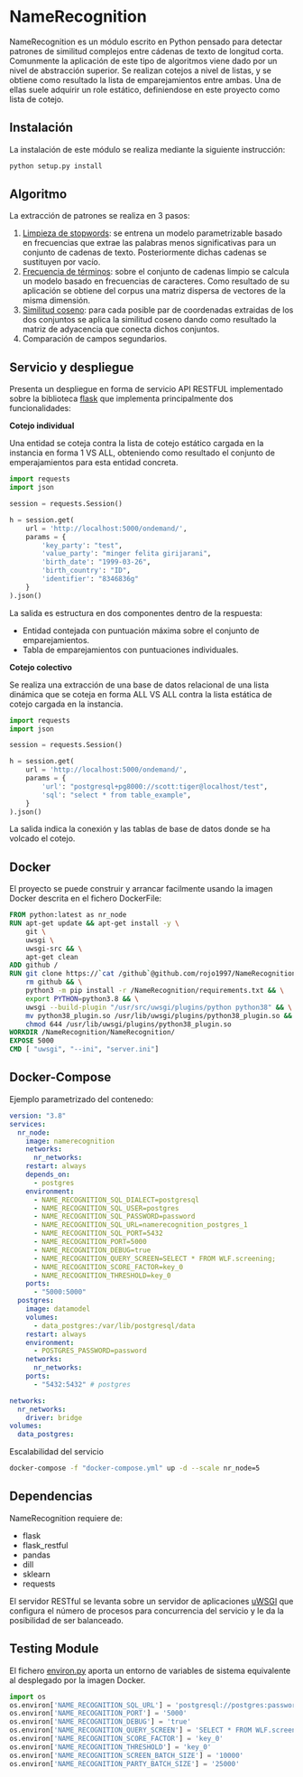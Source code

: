 # NameRecognition

NameRecognition es un módulo escrito en Python pensado para detectar patrones de similitud complejos entre cádenas de texto de longitud corta. Comunmente la aplicación de este tipo de algoritmos viene dado por un nivel de abstracción superior. Se realizan cotejos a nivel de listas, y se obtiene como resultado la lista de emparejamientos entre ambas. Una de ellas suele adquirir un role estático, definiendose en este proyecto como lista de cotejo.

## Instalación
La instalación de este módulo se realiza mediante la siguiente instrucción:
```bash
python setup.py install
```

## Algoritmo
La extracción de patrones se realiza en 3 pasos:
1) [Limpieza de stopwords](https://scikit-learn.org/stable/modules/generated/sklearn.feature_extraction.text.CountVectorizer.html): se entrena un modelo parametrizable basado en frecuencias que extrae las palabras menos significativas para un conjunto de cadenas de texto. Posteriormente dichas cadenas se sustituyen por vacío.
2) [Frecuencia de términos](https://scikit-learn.org/stable/modules/generated/sklearn.feature_extraction.text.CountVectorizer.html): sobre el conjunto de cadenas limpio se calcula un modelo basado en frecuencias de caracteres. Como resultado de su aplicación se obtiene del corpus una matriz dispersa de vectores de la misma dimensión.
3) [Similitud coseno](https://scikit-learn.org/stable/modules/generated/sklearn.metrics.pairwise.cosine_similarity.html#sklearn.metrics.pairwise.cosine_similarity): para cada posible par de coordenadas extraidas de los dos conjuntos se aplica la similitud coseno dando como resultado la matriz de adyacencia que conecta dichos conjuntos.
4) Comparación de campos segundarios.

## Servicio y despliegue
Presenta un despliegue en forma de servicio API RESTFUL implementado sobre la biblioteca [flask](https://flask.palletsprojects.com/en/1.1.x/) que implementa principalmente dos funcionalidades:

**Cotejo individual**

Una entidad se coteja contra la lista de cotejo estático cargada en la instancia en forma 1 VS ALL, obteniendo como resultado el conjunto de emperajamientos para esta entidad concreta.

```python
import requests
import json

session = requests.Session()

h = session.get(
    url = 'http://localhost:5000/ondemand/',
    params = {
        'key_party': "test",
        'value_party': "minger felita girijarani",
        'birth_date': "1999-03-26",
        'birth_country': "ID",
        'identifier': "8346836g"
    }
).json()
```

La salida es estructura en dos componentes dentro de la respuesta:
* Entidad contejada con puntuación máxima sobre el conjunto de emparejamientos.
* Tabla de emparejamientos con puntuaciones individuales.

**Cotejo colectivo**

Se realiza una extracción de una base de datos relacional de una lista dinámica que se coteja en forma ALL VS ALL contra la lista estática de cotejo cargada en la instancia.

```python
import requests
import json

session = requests.Session()

h = session.get(
    url = 'http://localhost:5000/ondemand/',
    params = {
        'url': "postgresql+pg8000://scott:tiger@localhost/test",
        'sql': "select * from table_example",
    }
).json()
```
La salida indica la conexión y las tablas de base de datos donde se ha volcado el cotejo.

## Docker
El proyecto se puede construir y arrancar facilmente usando la imagen Docker descrita en el fichero DockerFile:
```dockerfile
FROM python:latest as nr_node
RUN apt-get update && apt-get install -y \
    git \
    uwsgi \
    uwsgi-src && \
    apt-get clean
ADD github /
RUN git clone https://`cat /github`@github.com/rojo1997/NameRecognition && \
    rm github && \
    python3 -m pip install -r /NameRecognition/requirements.txt && \
    export PYTHON=python3.8 && \
    uwsgi --build-plugin "/usr/src/uwsgi/plugins/python python38" && \
    mv python38_plugin.so /usr/lib/uwsgi/plugins/python38_plugin.so && \
    chmod 644 /usr/lib/uwsgi/plugins/python38_plugin.so
WORKDIR /NameRecognition/NameRecognition/
EXPOSE 5000
CMD [ "uwsgi", "--ini", "server.ini"]
```

## Docker-Compose

Ejemplo parametrizado del contenedo:
```yml
version: "3.8"
services:
  nr_node:
    image: namerecognition
    networks:
      nr_networks:
    restart: always
    depends_on:
      - postgres
    environment: 
      - NAME_RECOGNITION_SQL_DIALECT=postgresql
      - NAME_RECOGNITION_SQL_USER=postgres
      - NAME_RECOGNITION_SQL_PASSWORD=password
      - NAME_RECOGNITION_SQL_URL=namerecognition_postgres_1
      - NAME_RECOGNITION_SQL_PORT=5432
      - NAME_RECOGNITION_PORT=5000
      - NAME_RECOGNITION_DEBUG=true
      - NAME_RECOGNITION_QUERY_SCREEN=SELECT * FROM WLF.screening;
      - NAME_RECOGNITION_SCORE_FACTOR=key_0
      - NAME_RECOGNITION_THRESHOLD=key_0
    ports:
      - "5000:5000"
  postgres:
    image: datamodel
    volumes: 
      - data_postgres:/var/lib/postgresql/data
    restart: always
    environment: 
      - POSTGRES_PASSWORD=password
    networks:
      nr_networks:
    ports:
      - "5432:5432" # postgres

networks:
  nr_networks:
    driver: bridge
volumes: 
  data_postgres:
```

Escalabilidad del servicio
```bash
docker-compose -f "docker-compose.yml" up -d --scale nr_node=5
```

## Dependencias
NameRecognition requiere de:
* flask
* flask_restful
* pandas
* dill
* sklearn
* requests

El servidor RESTful se levanta sobre un servidor de aplicaciones [uWSGI](https://uwsgi-docs.readthedocs.io/en/latest/) que configura el número de procesos para concurrencia del servicio y le da la posibilidad de ser balanceado.

## Testing Module

El fichero [environ.py](https://github.com/rojo1997/NameRecognition/blob/master/NameRecognition/environ.py) aporta 
un entorno de variables de sistema equivalente al desplegado por la imagen Docker.

```python
import os
os.environ['NAME_RECOGNITION_SQL_URL'] = 'postgresql://postgres:password@localhost:5432'
os.environ['NAME_RECOGNITION_PORT'] = '5000'
os.environ['NAME_RECOGNITION_DEBUG'] = 'true'
os.environ['NAME_RECOGNITION_QUERY_SCREEN'] = 'SELECT * FROM WLF.screening LIMIT 100000;'
os.environ['NAME_RECOGNITION_SCORE_FACTOR'] = 'key_0'
os.environ['NAME_RECOGNITION_THRESHOLD'] = 'key_0'
os.environ['NAME_RECOGNITION_SCREEN_BATCH_SIZE'] = '10000'
os.environ['NAME_RECOGNITION_PARTY_BATCH_SIZE'] = '25000'
```
